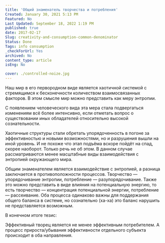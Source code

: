 ```yaml
---
title: 'Общий знаменатель творчества и потребления'
Created: January 30, 2021 5:13 PM
Featured: No
Last Updated: September 18, 2022 1:19 PM
published: true
date: 2017-02-17
Slug: creativity-and-consumption-common-denominator
Status: Done
Tags: info consumption
_checkForUrl: Yes
archived: No
content_type: article
isEng: No

cover: ./controlled-noize.jpg
---
```


Наш мир в его первородном виде является хаотичной системой с стремящимся к бесконечности количеством взаимосвязанных факторов. В этом смысле мир можно представить как меру энтропии.

С появлением человеческого вида эта мера стала подвергаться изменениям всё более интенсивно, если отметать вопрос о существовании иных обладателей относительно высокой сознательности.

Хаотичные структуры стали обретать упорядоченность в погоне за эффективностью и новыми возможностями, но и разрушения вышли на иной уровень. И не похоже что этап подъёма вскоре пойдёт на спад, скорее наоборот. Только речь не об этом. В данном случае рассматриваются менее масштабные виды взаимодействия с энтропией окружающего мира.

Общим знаменателем является взаимодействие с энтропией, а разница заключается в противоположности процессов. Творчество — упорядочивание энтропии, потребление — разупорядочивание. Также это можно представить в виде влияния на потенциальную энергию, то есть творчество — концентрация потенциальной энергии, потребление — рассеивание. Оба процесса одинаково важны для поддержания общего баланса в системе, но сознательно (ха-ха) это баланс нарушить не представляется возможным.

В конечном итоге тезис:

Эффективный творец является не менее эффективным потребителем. А процесс прироста/убывания эффективности отдельного субъекта происходит в оба направления.
